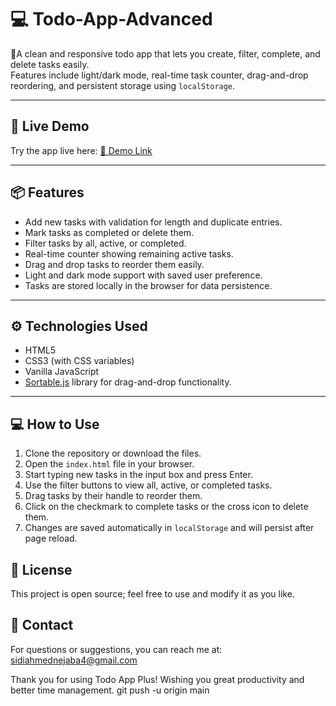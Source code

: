 # 💻 Todo-App-Advanced

📝A clean and responsive todo app that lets you create, filter, complete, and delete tasks easily.  
Features include light/dark mode, real-time task counter, drag-and-drop reordering, and persistent storage using `localStorage`.

---
## 🚀 Live Demo

Try the app live here: [🔗 Demo Link](https://sidiahmed-4.github.io/todo-app-advanced/)

---
## 📦 Features

- Add new tasks with validation for length and duplicate entries.
- Mark tasks as completed or delete them.
- Filter tasks by all, active, or completed.
- Real-time counter showing remaining active tasks.
- Drag and drop tasks to reorder them easily.
- Light and dark mode support with saved user preference.
- Tasks are stored locally in the browser for data persistence.

---

## ⚙️ Technologies Used

- HTML5
- CSS3 (with CSS variables)
- Vanilla JavaScript
- [Sortable.js](https://sortablejs.github.io/Sortable/) library for drag-and-drop functionality.

---

##  💻 How to Use

1. Clone the repository or download the files.
2. Open the `index.html` file in your browser.
3. Start typing new tasks in the input box and press Enter.
4. Use the filter buttons to view all, active, or completed tasks.
5. Drag tasks by their handle to reorder them.
6. Click on the checkmark to complete tasks or the cross icon to delete them.
7. Changes are saved automatically in `localStorage` and will persist after page reload.

## 🤝 License
This project is open source; feel free to use and modify it as you like.

## 📧 Contact
For questions or suggestions, you can reach me at:
sidiahmednejaba4@gmail.com

Thank you for using Todo App Plus!
Wishing you great productivity and better time management.
git push -u origin main
